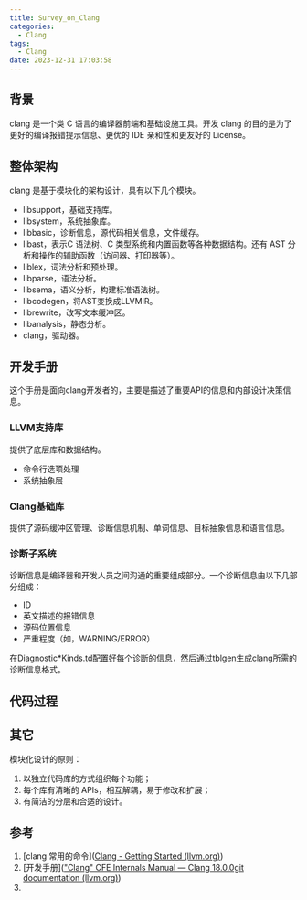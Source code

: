 ```yaml
---
title: Survey_on_Clang
categories:
  - Clang
tags:
  - Clang
date: 2023-12-31 17:03:58
---
```


## 背景

clang 是一个类 C 语言的编译器前端和基础设施工具。开发 clang 的目的是为了更好的编译报错提示信息、更优的 IDE 亲和性和更友好的 License。

<!-- more -->

## 整体架构

clang 是基于模块化的架构设计，具有以下几个模块。

- libsupport，基础支持库。
- libsystem，系统抽象库。
- libbasic，诊断信息，源代码相关信息，文件缓存。
- libast，表示C 语法树、C 类型系统和内置函数等各种数据结构。还有 AST 分析和操作的辅助函数（访问器、打印器等）。
- liblex，词法分析和预处理。
- libparse，语法分析。
- libsema，语义分析，构建标准语法树。
- libcodegen，将AST变换成LLVMIR。
- librewrite，改写文本缓冲区。
- libanalysis，静态分析。
- clang，驱动器。

## 开发手册

这个手册是面向clang开发者的，主要是描述了重要API的信息和内部设计决策信息。

### LLVM支持库

提供了底层库和数据结构。

- 命令行选项处理
- 系统抽象层

### Clang基础库

提供了源码缓冲区管理、诊断信息机制、单词信息、目标抽象信息和语言信息。

### 诊断子系统

诊断信息是编译器和开发人员之间沟通的重要组成部分。一个诊断信息由以下几部分组成：

- ID
- 英文描述的报错信息
- 源码位置信息
- 严重程度（如，WARNING/ERROR）

在Diagnostic*Kinds.td配置好每个诊断的信息，然后通过tblgen生成clang所需的诊断信息格式。

## 代码过程



## 其它

模块化设计的原则：

1. 以独立代码库的方式组织每个功能；
2. 每个库有清晰的 APIs，相互解耦，易于修改和扩展；
3. 有简洁的分层和合适的设计。



## 参考

1. [clang 常用的命令]([Clang - Getting Started (llvm.org)](https://clang.llvm.org/get_started.html))
2. [开发手册](["Clang" CFE Internals Manual — Clang 18.0.0git documentation (llvm.org)](https://clang.llvm.org/docs/InternalsManual.html))
3. 